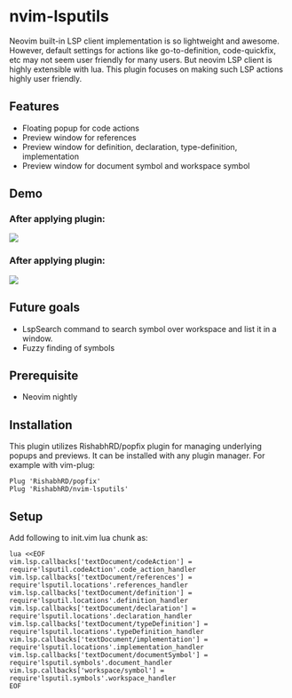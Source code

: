 # nvim-lsputils

Neovim built-in LSP client implementation is so lightweight and awesome.
However, default settings for actions like go-to-definition, code-quickfix, etc
may not seem user friendly for many users. But neovim LSP client is highly
extensible with lua. This plugin focuses on making such LSP actions highly user
friendly.

## Features

- Floating popup for code actions
- Preview window for references
- Preview window for definition, declaration, type-definition, implementation
- Preview window for document symbol and workspace symbol

## Demo

### After applying plugin:
![](https://user-images.githubusercontent.com/26287448/93617774-076ad600-f9f4-11ea-9c4e-d37019241320.gif)


### After applying plugin:
![](https://user-images.githubusercontent.com/26287448/93617977-4e58cb80-f9f4-11ea-9406-6e0ff0f2ec93.gif)

## Future goals

- LspSearch command to search symbol over workspace and list it in a window.
- Fuzzy finding of symbols

## Prerequisite

- Neovim nightly

## Installation

This plugin utilizes RishabhRD/popfix plugin for managing underlying popups
and previews.
It can be installed with any plugin manager. For example with vim-plug:

	Plug 'RishabhRD/popfix'
	Plug 'RishabhRD/nvim-lsputils'

## Setup

Add following to init.vim lua chunk as:

	lua <<EOF
	vim.lsp.callbacks['textDocument/codeAction'] = require'lsputil.codeAction'.code_action_handler
	vim.lsp.callbacks['textDocument/references'] = require'lsputil.locations'.references_handler
	vim.lsp.callbacks['textDocument/definition'] = require'lsputil.locations'.definition_handler
	vim.lsp.callbacks['textDocument/declaration'] = require'lsputil.locations'.declaration_handler
	vim.lsp.callbacks['textDocument/typeDefinition'] = require'lsputil.locations'.typeDefinition_handler
	vim.lsp.callbacks['textDocument/implementation'] = require'lsputil.locations'.implementation_handler
	vim.lsp.callbacks['textDocument/documentSymbol'] = require'lsputil.symbols'.document_handler
	vim.lsp.callbacks['workspace/symbol'] = require'lsputil.symbols'.workspace_handler
	EOF
